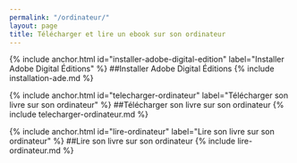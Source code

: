 ```yaml
---
permalink: "/ordinateur/"
layout: page
title: Télécharger et lire un ebook sur son ordinateur
---
```


{% include anchor.html id="installer-adobe-digital-edition" label="Installer Adobe Digital Éditions" %}
##Installer Adobe Digital Éditions
{% include installation-ade.md %}

{% include anchor.html id="telecharger-ordinateur" label="Télécharger son livre sur son ordinateur" %}
##Télécharger son livre sur son ordinateur
{% include telecharger-ordinateur.md %}

{% include anchor.html id="lire-ordinateur" label="Lire son livre sur son ordinateur" %}
##Lire son livre sur son ordinateur
{% include lire-ordinateur.md %}